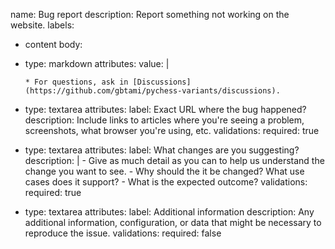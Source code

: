 name: Bug report
description: Report something not working on the website.
labels:
  - content
body:
  - type: markdown
    attributes:
      value: |
        <!-- Thank you for reporting an issue. First, please search for duplicate existing issues. -->

        * For questions, ask in [Discussions](https://github.com/gbtami/pychess-variants/discussions).

  - type: textarea
    attributes:
      label: Exact URL where the bug happened?
      description: Include links to articles where you're seeing a problem, screenshots, what browser you're using, etc.
    validations:
      required: true

  - type: textarea
    attributes:
      label: What changes are you suggesting?
      description: |
        - Give as much detail as you can to help us understand the change you want to see. 
        - Why should the it be changed? What use cases does it support? 
        - What is the expected outcome?
    validations:
      required: true

  - type: textarea
    attributes:
      label: Additional information
      description: Any additional information, configuration, or data that might be necessary to reproduce the issue.
    validations:
      required: false
